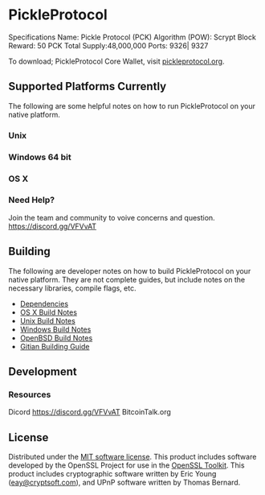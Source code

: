 PickleProtocol 
=============
Specifications Name: Pickle Protocol (PCK)
Algorithm (POW): Scrypt
Block Reward: 50 PCK
Total Supply:48,000,000
Ports: 9326| 9327



To download; PickleProtocol Core Wallet, visit [pickleprotocol.org](https://pickleprotocol.org).

Supported Platforms Currently
---------------------
The following are some helpful notes on how to run PickleProtocol on your native platform.

### Unix

### Windows 64 bit

### OS X


### Need Help?

Join the team and community to voive concerns and question.
https://discord.gg/VFVvAT


Building
---------------------
The following are developer notes on how to build PickleProtocol on your native platform. They are not complete guides, but include notes on the necessary libraries, compile flags, etc.

- [Dependencies](dependencies.md)
- [OS X Build Notes](build-osx.md)
- [Unix Build Notes](build-unix.md)
- [Windows Build Notes](build-windows.md)
- [OpenBSD Build Notes](build-openbsd.md)
- [Gitian Building Guide](gitian-building.md)

Development
---------------------


### Resources
Dicord
https://discord.gg/VFVvAT
BitcoinTalk.org



License
---------------------
Distributed under the [MIT software license](/COPYING).
This product includes software developed by the OpenSSL Project for use in the [OpenSSL Toolkit](https://www.openssl.org/). This product includes
cryptographic software written by Eric Young ([eay@cryptsoft.com](mailto:eay@cryptsoft.com)), and UPnP software written by Thomas Bernard.
